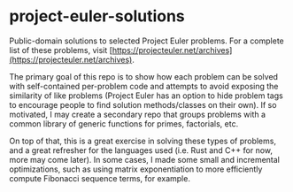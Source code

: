 # project-euler-solutions
Public-domain solutions to selected Project Euler problems. For a complete list of these problems, visit [https://projecteuler.net/archives](https://projecteuler.net/archives).

The primary goal of this repo is to show how each problem can be solved with self-contained per-problem code and attempts to avoid exposing the similarity of like problems (Project Euler has an option to hide problem tags to encourage people to find solution methods/classes on their own). If so motivated, I may create a secondary repo that groups problems with a common library of generic functions for primes, factorials, etc.

On top of that, this is a great exercise in solving these types of problems, and a great refresher for the languages used (i.e. Rust and C++ for now, more may come later). In some cases, I made some small and incremental optimizations, such as using matrix exponentiation to more efficiently compute Fibonacci sequence terms, for example.
